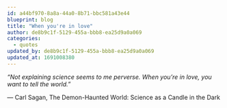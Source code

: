 ```yaml
---
id: a44bf970-8a8a-44a0-8b71-bbc581a43e44
blueprint: blog
title: "When you're in love"
author: de8b9c1f-5129-455a-bbb8-ea25d9a0a069
categories:
  - quotes
updated_by: de8b9c1f-5129-455a-bbb8-ea25d9a0a069
updated_at: 1691008380
---
```

*“Not explaining science seems to me perverse. When you’re in love, you want to tell the world.”*

― Carl Sagan, The Demon-Haunted World: Science as a Candle in the Dark